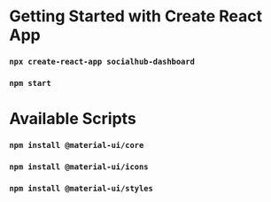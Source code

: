 # Getting Started with Create React App

### `npx create-react-app socialhub-dashboard`

### `npm start`

# Available Scripts

### `npm install @material-ui/core`

### `npm install @material-ui/icons`

### `npm install @material-ui/styles`
